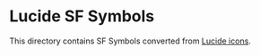 # Lucide SF Symbols

This directory contains SF Symbols converted from [Lucide icons](https://lucide.dev/).
